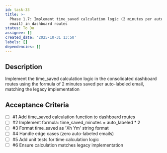 ```yaml
---
id: task-33
title: >-
  Phase 1.7: Implement time_saved calculation logic (2 minutes per auto-labeled
  email) in dashboard routes
status: To Do
assignee: []
created_date: '2025-10-31 13:50'
labels: []
dependencies: []
---
```


## Description

<!-- SECTION:DESCRIPTION:BEGIN -->
Implement the time_saved calculation logic in the consolidated dashboard routes using the formula of 2 minutes saved per auto-labeled email, matching the legacy implementation
<!-- SECTION:DESCRIPTION:END -->

## Acceptance Criteria
<!-- AC:BEGIN -->
- [ ] #1 Add time_saved calculation function to dashboard routes
- [ ] #2 Implement formula: time_saved_minutes = auto_labeled * 2
- [ ] #3 Format time_saved as 'Xh Ym' string format
- [ ] #4 Handle edge cases (zero auto-labeled emails)
- [ ] #5 Add unit tests for time calculation logic
- [ ] #6 Ensure calculation matches legacy implementation
<!-- AC:END -->
